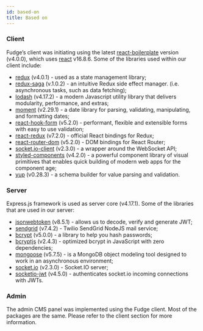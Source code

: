 ```yaml
---
id: based-on
title: Based on
---
```


### Client

Fudge’s client was initiating using the latest [react-boilerplate](https://www.npmjs.com/package/reactjs-boilerplate) version (v4.0.0), which uses [react](https://www.npmjs.com/package/react) v16.8.6. Some of the libraries used within our client include:

- [redux](https://www.npmjs.com/package/redux) (v4.0.1) - used as a state management library;
- [redux-saga](https://www.npmjs.com/package/redux-saga) (v.1.0.2) - an intuitive Redux side effect manager. (i.e. asynchronous tasks, such as data fetching);
- [lodash](https://www.npmjs.com/package/lodash) (v4.17.2) - a modern Javascript utility library that delivers modularity, performance, and extras;
- [moment](https://www.npmjs.com/package/moment) (v2.29.1) - a date library for parsing, validating, manipulating, and formatting dates;
- [react-hook-form](https://www.npmjs.com/package/react-hook-form) (v5.2.0) - performant, flexible and extensible forms with easy to use validation;
- [react-redux](https://www.npmjs.com/package/react-redux) (v7.2.0) - official React bindings for Redux;
- [react-router-dom](https://www.npmjs.com/package/react-router-dom) (v5.2.0) - DOM bindings for React Router;
- [socket.io-client](https://www.npmjs.com/package/socket.io-client) (v2.3.0) - a wrapper around the WebSocket API;
- [styled-components](https://www.npmjs.com/package/styled-components) (v4.2.0) - a powerful component library of visual primitives that enables quick building of modern web apps for the component age;
- [yup](https://www.npmjs.com/package/yup) (v0.28.3) - a schema builder for value parsing and validation.

### Server

Express.js framework is used as server core (v4.17.1).
Some of the libraries that are used in our server:

- [jsonwebtoken](https://www.npmjs.com/package/jsonwebtoken) (v8.5.1) - allows us to decode, verify and generate JWT;
- [sendgrid](https://www.npmjs.com/package/@sendgrid/mail) (v7.4.2) - Twilio SendGrid NodeJS mail service;
- [bcrypt](https://www.npmjs.com/package/bcrypt) (v5.0.0) - a library to help you hash passwords;
- [bcryptjs](https://www.npmjs.com/package/bcryptjs) (v2.4.3) - optimized bcrypt in JavaScript with zero dependencies;
- [mongoose](https://www.npmjs.com/package/mongoose) (v5.7.5) - is a MongoDB object modeling tool designed to work in an asynchronous environment;
- [socket.io](https://www.npmjs.com/package/socket.io) (v2.3.0) - Socket.IO server;
- [socketio-jwt](https://www.npmjs.com/package/socketio-jwt) (v4.5.0) - authenticates socket.io incoming connections with JWTs.

### Admin

The admin CMS panel was implemented using the Fudge client. Most of the packages are the same. Please refer to the client section for more information.
